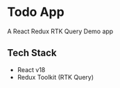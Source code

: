 # Todo App

A React Redux RTK Query Demo app

## Tech Stack

- React v18
- Redux Toolkit (RTK Query)
